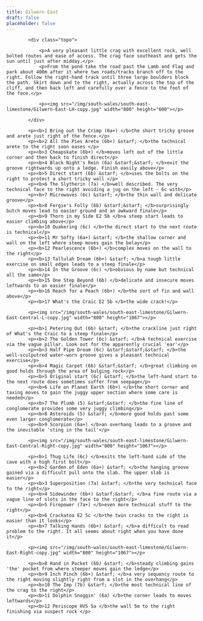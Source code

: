 ```yaml
---
title: Gilwern East
draft: false
placeholder: false
---
```


            <div class="topo">

                <p>A very pleasant little crag with excellent rock, well bolted routes and ease of access. The crag face southeast and gets the sun until just after midday.</p>
                <p>From the pond take the road past the Lamb and Flag and park about 400m after it where two roads/tracks branch off to the right. Follow the right-hand track until three large boulders block the path. Skirt down and to the right, actually across the top of the cliff, and then back left and carefully over a fence to the foot of the face.</p>

                <p><img src="/img/south-wales/south-east-limestone/Gilwern-East-LH-copy.jpg" width="800" height="600"></p>

            </div>

            <p><b>1 Bring out the Crimp (6a+) </b>the short tricky groove and arete just right of the fence.</p>
            <p><b>2 All the Pies Arete (6b+) &starf; </b>the technical arete to the right soon eases </p>
            <p><b>3 Cheapskate (6b+) </b>moves left out of the little corner and then back to finish direct</p>
            <p><b>4 Black Night's Rein (6a) &starf;&starf; </b>exit the groove rightwards up onto a ledge. Finish easily above</p>
            <p><b>5 Direct start (6b) &starf; </b>uses the bolts on the right to protect a short tricky wall </p>
            <p><b>6 The Slytherin (7a) </b>well described. The very technical face to the right avoiding a jug on the left - 6c with</p>
            <p><b>7 Microwaves (6c) &starf; </b>the thin wall and delicate groove</p>
            <p><b>8 Fergie's Folly (6b) &starf;&starf; </b>surprisingly butch moves lead to easier ground and an awkward finale</p>
            <p><b>9 Thorn in my Side E2 5b </b>a steep start leads to easier climbing above</p>
            <p><b>10 Quakering (6c) </b>the direct start to the next route is technical</p>
            <p><b>11 Mr Softy (6a+) &starf; </b>the shallow corner and wall on the left where steep moves gain the belay</p>
            <p><b>12 Pearlescence (6b+) </b>complex moves on the wall to the right</p>
            <p><b>13 Tallulah Dream (6b+) &starf; </b>a tough little exercise on small edges leads to a steep finale</p>
            <p><b>14 In the Groove (6c) </b>obvious by name but technical all the same</p>
            <p><b>15 One Step Beyond (6b) </b>delicate and insecure moves leftwards to an easier finale</p>
            <p><b>16 Reach for a Peach (6b+) </b>the sort of fin and wall above</p>
            <p><b>17 What's the Craic E2 5b </b>the wide crack!</p>

            <p><img src="/img/south-wales/south-east-limestone/Gilwern-East-Central-L-copy.jpg" width="800" height="1067"></p>

            <p><b>1 Petering Out (6b) &starf; </b>the crackline just right of What's the Craic to a steep finale</p>
            <p><b>2 The Golden Tower (6c) &starf; </b>A technical exercise via the vague pillar. Look out for the apparently crucial 'ear'</p>
            <p><b>3 Half Pipe Dream (6c) &starf;&starf;&starf; </b>the well-sculputred water-worn groove gives a pleasant technical exercise</p>
            <p><b>4 Magic Carpet (6b) &starf;&starf; </b>great climbing on good holds through the area of bulging rock</p>
            <p><b>5 Original start (6c) &starf; </b>the left-hand start to the next route does sometimes suffer from seepage</p>
            <p><b>6 Life on Planet Earth (6b+) </b>the short corner and taxing moves to gain the juggy upper section where some care is needed</p>
            <p><b>7 The Plumb (5) &starf;&starf; </b>the fine line of conglomerate provides some very juggy climbing</p>
            <p><b>8 Asteroids (5) &starf; </b>more good holds past some even larger conglomerate</p>
            <p><b>9 Scorpion (6a+) </b>an overhang leads to a groove and the inevitable 'sting in the tail'</p>

            <p><img src="/img/south-wales/south-east-limestone/Gilwern-East-Central-Right-copy.jpg" width="800" height="1067"></p>

            <p><b>1 Thug Life (6c) </b>exits the left-hand side of the cave with a high first bolt</p>
            <p><b>2 Garden of Eden (6a+) &starf; </b>the hanging groove gained via a difficult pull onto the slab. The upper slab is easier</p>
            <p><b>3 Superposition (7a) &starf; </b>the very technical face to the right</p>
            <p><b>4 Sidewinder (6b+) &starf;&starf; </b>a fine route via a vague line of slots in the face to the right</p>
            <p><b>5 Firepower (7a+) </b>even more technical stuff to the right</p>
            <p><b>6 Crackatoa E2 5c </b>the twin cracks to the right is easier than it looks</p>
            <p><b>7 Talking Hands (6b+) &starf; </b>a difficult to read problem to the right. It all seems about right when you have done it</p>

            <p><img src="/img/south-wales/south-east-limestone/Gilwern-East-Right-copy.jpg" width="800" height="1067"></p>

            <p><b>8 Hand in Pocket (6b) &starf; </b>steady climbing gains 'the' pocket from where steeper moves gain the ledge</p>
            <p><b>9 Inch Pinch (6b+) &starf; </b>a very sequency route to the right moving slightly right from a slot in the overhang</p>
            <p><b>10 The Imp (7b) &starf; </b>the most technical line of the crag to the right</p>
            <p><b>11 Dolphin Snoggin' (6a) </b>the corner leads to moves leftwards</p>
            <p><b>12 Periscope HVS 5a </b>the wall 5m to the right finishing via suspect rock </p>

  
